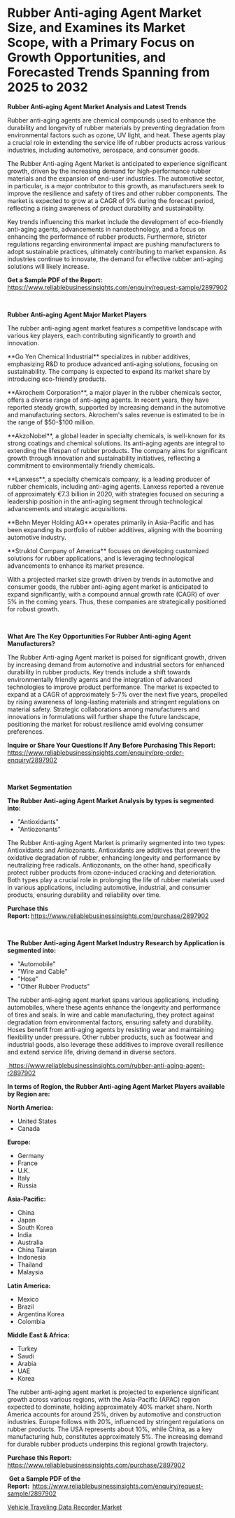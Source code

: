 <p><h1>Rubber Anti-aging Agent Market Size, and Examines its Market Scope, with a Primary Focus on Growth Opportunities, and Forecasted Trends Spanning from 2025 to 2032</h1></p><p><strong>Rubber Anti-aging Agent Market Analysis and Latest Trends</strong></p>
<p><p>Rubber anti-aging agents are chemical compounds used to enhance the durability and longevity of rubber materials by preventing degradation from environmental factors such as ozone, UV light, and heat. These agents play a crucial role in extending the service life of rubber products across various industries, including automotive, aerospace, and consumer goods.</p><p>The Rubber Anti-aging Agent Market is anticipated to experience significant growth, driven by the increasing demand for high-performance rubber materials and the expansion of end-user industries. The automotive sector, in particular, is a major contributor to this growth, as manufacturers seek to improve the resilience and safety of tires and other rubber components. The market is expected to grow at a CAGR of 9% during the forecast period, reflecting a rising awareness of product durability and sustainability.</p><p>Key trends influencing this market include the development of eco-friendly anti-aging agents, advancements in nanotechnology, and a focus on enhancing the performance of rubber products. Furthermore, stricter regulations regarding environmental impact are pushing manufacturers to adopt sustainable practices, ultimately contributing to market expansion. As industries continue to innovate, the demand for effective rubber anti-aging solutions will likely increase.</p></p>
<p><strong>Get a Sample PDF of the Report:&nbsp;</strong> <a href="https://www.reliablebusinessinsights.com/enquiry/request-sample/2897902?utm_campaign=3079&utm_medium=2&utm_source=Github&utm_content=ia&utm_term=15032025&utm_id=rubber-anti-aging-agent">https://www.reliablebusinessinsights.com/enquiry/request-sample/2897902</a></p>
<p>&nbsp;</p>
<p><strong>Rubber Anti-aging Agent Major Market Players</strong></p>
<p><p>The rubber anti-aging agent market features a competitive landscape with various key players, each contributing significantly to growth and innovation. </p><p>**Go Yen Chemical Industrial** specializes in rubber additives, emphasizing R&D to produce advanced anti-aging solutions, focusing on sustainability. The company is expected to expand its market share by introducing eco-friendly products.</p><p>**Akrochem Corporation**, a major player in the rubber chemicals sector, offers a diverse range of anti-aging agents. In recent years, they have reported steady growth, supported by increasing demand in the automotive and manufacturing sectors. Akrochem's sales revenue is estimated to be in the range of $50-$100 million.</p><p>**AkzoNobel**, a global leader in specialty chemicals, is well-known for its strong coatings and chemical solutions. Its anti-aging agents are integral to extending the lifespan of rubber products. The company aims for significant growth through innovation and sustainability initiatives, reflecting a commitment to environmentally friendly chemicals.</p><p>**Lanxess**, a specialty chemicals company, is a leading producer of rubber chemicals, including anti-aging agents. Lanxess reported a revenue of approximately €7.3 billion in 2020, with strategies focused on securing a leadership position in the anti-aging segment through technological advancements and strategic acquisitions.</p><p>**Behn Meyer Holding AG** operates primarily in Asia-Pacific and has been expanding its portfolio of rubber additives, aligning with the booming automotive industry. </p><p>**Struktol Company of America** focuses on developing customized solutions for rubber applications, and is leveraging technological advancements to enhance its market presence.</p><p>With a projected market size growth driven by trends in automotive and consumer goods, the rubber anti-aging agent market is anticipated to expand significantly, with a compound annual growth rate (CAGR) of over 5% in the coming years. Thus, these companies are strategically positioned for robust growth.</p></p>
<p>&nbsp;</p>
<p><strong>What Are The Key Opportunities For Rubber Anti-aging Agent Manufacturers?</strong></p>
<p><p>The Rubber Anti-aging Agent market is poised for significant growth, driven by increasing demand from automotive and industrial sectors for enhanced durability in rubber products. Key trends include a shift towards environmentally friendly agents and the integration of advanced technologies to improve product performance. The market is expected to expand at a CAGR of approximately 5-7% over the next five years, propelled by rising awareness of long-lasting materials and stringent regulations on material safety. Strategic collaborations among manufacturers and innovations in formulations will further shape the future landscape, positioning the market for robust resilience amid evolving consumer preferences.</p></p>
<p><strong>Inquire or Share Your Questions If Any Before Purchasing This Report:</strong> <a href="https://www.reliablebusinessinsights.com/enquiry/pre-order-enquiry/2897902?utm_campaign=3079&utm_medium=2&utm_source=Github&utm_content=ia&utm_term=15032025&utm_id=rubber-anti-aging-agent">https://www.reliablebusinessinsights.com/enquiry/pre-order-enquiry/2897902</a></p>
<p>&nbsp;</p>
<p><strong>Market Segmentation</strong></p>
<p><strong>The Rubber Anti-aging Agent Market Analysis by types is segmented into:</strong></p>
<p><ul><li>"Antioxidants"</li><li>"Antiozonants"</li></ul></p>
<p><p>The Rubber Anti-aging Agent Market is primarily segmented into two types: Antioxidants and Antiozonants. Antioxidants are additives that prevent the oxidative degradation of rubber, enhancing longevity and performance by neutralizing free radicals. Antiozonants, on the other hand, specifically protect rubber products from ozone-induced cracking and deterioration. Both types play a crucial role in prolonging the life of rubber materials used in various applications, including automotive, industrial, and consumer products, ensuring durability and reliability over time.</p></p>
<p><strong>Purchase this Report:&nbsp;</strong><a href="https://www.reliablebusinessinsights.com/purchase/2897902?utm_campaign=3079&utm_medium=2&utm_source=Github&utm_content=ia&utm_term=15032025&utm_id=rubber-anti-aging-agent">https://www.reliablebusinessinsights.com/purchase/2897902</a></p>
<p>&nbsp;</p>
<p><strong>The Rubber Anti-aging Agent Market Industry Research by Application is segmented into:</strong></p>
<p><ul><li>"Automobile"</li><li>"Wire and Cable"</li><li>"Hose"</li><li>"Other Rubber Products"</li></ul></p>
<p><p>The rubber anti-aging agent market spans various applications, including automobiles, where these agents enhance the longevity and performance of tires and seals. In wire and cable manufacturing, they protect against degradation from environmental factors, ensuring safety and durability. Hoses benefit from anti-aging agents by resisting wear and maintaining flexibility under pressure. Other rubber products, such as footwear and industrial goods, also leverage these additives to improve overall resilience and extend service life, driving demand in diverse sectors.</p></p>
<p><a href="https://www.reliablebusinessinsights.com/rubber-anti-aging-agent-r2897902?utm_campaign=3079&utm_medium=2&utm_source=Github&utm_content=ia&utm_term=15032025&utm_id=rubber-anti-aging-agent">&nbsp;https://www.reliablebusinessinsights.com/rubber-anti-aging-agent-r2897902</a></p>
<p><strong>In terms of Region, the Rubber Anti-aging Agent Market Players available by Region are:</strong></p>
<p>
    <p> <strong> North America: </strong>
        <ul>
            <li>United States</li>
            <li>Canada</li>
        </ul>
        </p> 
    <p> <strong> Europe: </strong>
        <ul>
            <li>Germany</li>
            <li>France</li>
            <li>U.K.</li>
            <li>Italy</li>
            <li>Russia</li>
        </ul>
        </p> 
    <p> <strong> Asia-Pacific: </strong>
        <ul>
            <li>China</li>
            <li>Japan</li>
            <li>South Korea</li>
            <li>India</li>
            <li>Australia</li>
            <li>China Taiwan</li>
            <li>Indonesia</li>
            <li>Thailand</li>
            <li>Malaysia</li>
        </ul>
        </p> 
    <p> <strong> Latin America: </strong>
        <ul>
            <li>Mexico</li>
            <li>Brazil</li>
            <li>Argentina Korea</li>
            <li>Colombia</li>
        </ul>
        </p> 
    <p> <strong> Middle East & Africa: </strong>
        <ul>
            <li>Turkey</li>
            <li>Saudi</li>
            <li>Arabia</li>
            <li>UAE</li>
            <li>Korea</li>
        </ul>
    </p>
    </p>
<p><p>The rubber anti-aging agent market is projected to experience significant growth across various regions, with the Asia-Pacific (APAC) region expected to dominate, holding approximately 40% market share. North America accounts for around 25%, driven by automotive and construction industries. Europe follows with 20%, influenced by stringent regulations on rubber products. The USA represents about 10%, while China, as a key manufacturing hub, constitutes approximately 5%. The increasing demand for durable rubber products underpins this regional growth trajectory.</p></p>
<p><strong>Purchase this Report: </strong><a href="https://www.reliablebusinessinsights.com/purchase/2897902?utm_campaign=3079&utm_medium=2&utm_source=Github&utm_content=ia&utm_term=15032025&utm_id=rubber-anti-aging-agent">https://www.reliablebusinessinsights.com/purchase/2897902</a></p>
<p>&nbsp;<strong>Get a Sample PDF of the Report:&nbsp;&nbsp;</strong><a href="https://www.reliablebusinessinsights.com/enquiry/request-sample/2897902?utm_campaign=3079&utm_medium=2&utm_source=Github&utm_content=ia&utm_term=15032025&utm_id=rubber-anti-aging-agent">https://www.reliablebusinessinsights.com/enquiry/request-sample/2897902</a></p>
<p><strong></strong></p>
<p><p><a href="https://github.com/xanaanenkaly/Market-Research-Report-List-1/blob/main/vehicle-traveling-data-recorder-market.md?utm_campaign=3079&utm_medium=2&utm_source=Github&utm_content=ia&utm_term=15032025&utm_id=rubber-anti-aging-agent">Vehicle Traveling Data Recorder Market</a></p></p>